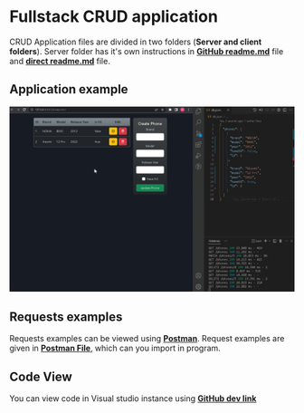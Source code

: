 # __Fullstack CRUD application__


CRUD Application files are divided in two folders (__Server and client folders__). Server folder has it's own instructions in [__GitHub readme.md__](https://github.com/Domis777/JS-DOM/blob/master/Server/readme.md) file and [__direct readme.md__](client/readme.md) file.


## __Application example__


![](fs-CRUD-App-D.Sumskus.gif)

## __Requests examples__

Requests examples can be viewed using [__Postman__](https://www.postman.com/downloads/). Request examples are given in [__Postman File__](./Phones.postman_collection.json), which can you import in program.

## __Code View__

You can view code in Visual studio instance using [__GitHub dev link__](https://github.dev/Domis777/JS-DOM)